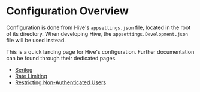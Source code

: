 ﻿# Configuration Overview

Configuration is done from Hive's `appsettings.json` file, located in the root of its directory. When developing Hive, the `appsettings.Development.json` file will be used instead.

This is a quick landing page for Hive's configuration. Further documentation can be found through their dedicated pages.

- [Serilog](https://github.com/serilog/serilog-settings-configuration)
- [Rate Limiting](Configuration/RateLimiting.md)
- [Restricting Non-Authenticated Users](Configuration/GuestRestrictionMiddleware.md)